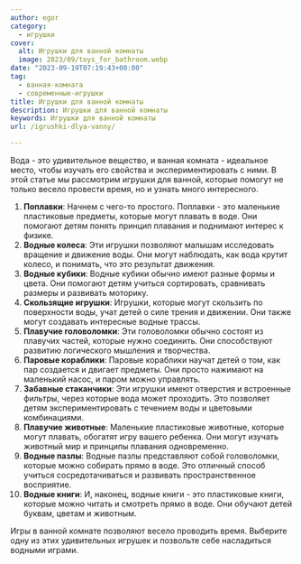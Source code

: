 ```yaml
---
author: egor
category:
  - игрушки
cover:
  alt: Игрушки для ванной комнаты
  image: 2023/09/toys_for_bathroom.webp
date: "2023-09-19T07:19:43+00:00"
tag:
  - ванная-комната
  - современные-игрушки
title: Игрушки для ванной комнаты
description: Игрушки для ванной комнаты
keywords: Игрушки для ванной комнаты
url: /igrushki-dlya-vanny/

---
```

Вода \- это удивительное вещество, и ванная комната \- идеальное место, чтобы изучать его свойства и экспериментировать с ними. В этой статье мы рассмотрим игрушки для ванной, которые помогут не только весело провести время, но и узнать много интересного.

1. **Поплавки**: Начнем с чего\-то простого. Поплавки \- это маленькие пластиковые предметы, которые могут плавать в воде. Они помогают детям понять принцип плавания и поднимают интерес к физике.
1. **Водные колеса**: Эти игрушки позволяют малышам исследовать вращение и движение воды. Они могут наблюдать, как вода крутит колесо, и понимать, что это результат движения.
1. **Водные кубики**: Водные кубики обычно имеют разные формы и цвета. Они помогают детям учиться сортировать, сравнивать размеры и развивать моторику.
1. **Скользящие игрушки**: Игрушки, которые могут скользить по поверхности воды, учат детей о силе трения и движении. Они также могут создавать интересные водные трассы.
1. **Плавучие головоломки**: Эти головоломки обычно состоят из плавучих частей, которые нужно соединить. Они способствуют развитию логического мышления и творчества.
1. **Паровые кораблики**: Паровые кораблики научат детей о том, как пар создается и двигает предметы. Они просто нажимают на маленький насос, и паром можно управлять.
1. **Забавные стаканчики**: Эти игрушки имеют отверстия и встроенные фильтры, через которые вода может проходить. Это позволяет детям экспериментировать с течением воды и цветовыми комбинациями.
1. **Плавучие животные**: Маленькие пластиковые животные, которые могут плавать, обогатят игру вашего ребенка. Они могут изучать животный мир и принципы плавания одновременно.
1. **Водные пазлы**: Водные пазлы представляют собой головоломки, которые можно собирать прямо в воде. Это отличный способ учиться сосредотачиваться и развивать пространственное восприятие.
1. **Водные книги**: И, наконец, водные книги \- это пластиковые книги, которые можно читать и смотреть прямо в воде. Они обучают детей буквам, цветам и животным.

Игры в ванной комнате позволяют весело проводить время. Выберите одну из этих удивительных игрушек и позвольте себе насладиться водными играми.
